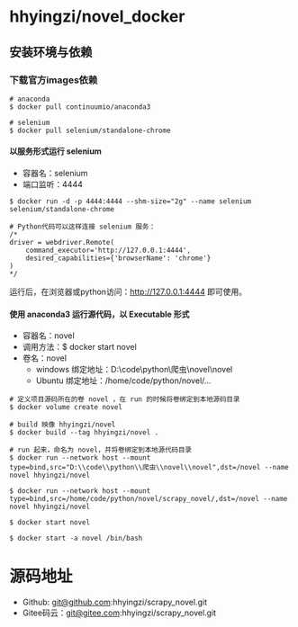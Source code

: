 # hhyingzi/novel_docker
## 安装环境与依赖
### 下载官方images依赖
```
# anaconda
$ docker pull continuumio/anaconda3

# selenium
$ docker pull selenium/standalone-chrome
```

#### 以服务形式运行 selenium
- 容器名：selenium
- 端口监听：4444

```
$ docker run -d -p 4444:4444 --shm-size="2g" --name selenium selenium/standalone-chrome

# Python代码可以这样连接 selenium 服务：
/*
driver = webdriver.Remote(
	command_executor='http://127.0.0.1:4444',
	desired_capabilities={'browserName': 'chrome'}
)
*/
```
运行后，在浏览器或python访问：http://127.0.0.1:4444 即可使用。

#### 使用 anaconda3 运行源代码，以 Executable 形式
- 容器名：novel
- 调用方法：$ docker start novel
- 卷名：novel
	- windows 绑定地址：D:\code\python\爬虫\novel\novel
	- Ubuntu 绑定地址：/home/code/python/novel/...
```
# 定义项目源码所在的卷 novel ，在 run 的时候将卷绑定到本地源码目录
$ docker volume create novel

# build 映像 hhyingzi/novel
$ docker build --tag hhyingzi/novel .

# run 起来，命名为 novel，并将卷绑定到本地源代码目录
$ docker run --network host --mount type=bind,src="D:\\code\\python\\爬虫\\novel\\novel",dst=/novel --name novel hhyingzi/novel

$ docker run --network host --mount type=bind,src=/home/code/python/novel/scrapy_novel/,dst=/novel --name novel hhyingzi/novel

$ docker start novel

$ docker start -a novel /bin/bash
```

# 源码地址
- Github: git@github.com:hhyingzi/scrapy_novel.git
- Gitee码云：git@gitee.com:hhyingzi/scrapy_novel.git
